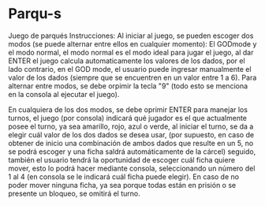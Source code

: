# Parqu-s
Juego de parqués
Instrucciones: 
Al iniciar al juego, se pueden escoger dos modos (se puede alternar entre ellos en cualquier momento):
El GODmode y el modo normal, el modo normal es el modo ideal para jugar el juego, al dar ENTER el juego calcula automaticamente los valores de los dados, por el lado contrario, en el GOD mode, el usuario puede ingresar manualmente el valor de los dados (siempre que se encuentren en un valor entre 1 a 6). Para alternar entre modos, se debe orpimir la tecla "9" (todo esto se menciona en la consola al ejecutar el juego).

En cualquiera de los dos modos, se debe oprimir ENTER para manejar los turnos, el juego (por consola) indicará qué jugador es el que actualmente posee el turno, ya sea amarillo, rojo, azul o verde, al iniciar el turno, se da a elegir cuál valor de los dos dados se desea usar, (por supuesto, en caso de obtener de inicio una combinación de ambos dados que resulte en un 5, no se podrá escoger y una ficha saldrá automáticamente de la cárcel) seguido, también el usuario tendrá la oportunidad de escoger cuál ficha quiere mover, esto lo podrá hacer mediante consola, seleccionando un número del 1 al 4 (en consola se le indicará cuál ficha puede elegir). En caso de no poder mover ninguna ficha, ya sea porque todas están en prisión o se presente un bloqueo, se omitirá el turno.
